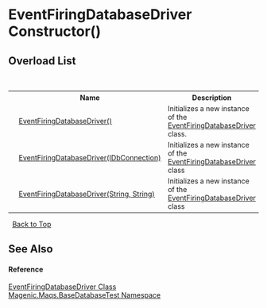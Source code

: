 # EventFiringDatabaseDriver Constructor()
 


## Overload List
&nbsp;<table><tr><th></th><th>Name</th><th>Description</th></tr><tr><td>![Protected method](media/protmethod.gif "Protected method")</td><td><a href="MAQS_5/DataBase_AUTOGENERATED/EventFiringDatabaseDriver_Constructor">EventFiringDatabaseDriver()</a></td><td>
Initializes a new instance of the <a href="MAQS_5/DataBase_AUTOGENERATED/EventFiringDatabaseDriver_Class">EventFiringDatabaseDriver</a> class.</td></tr><tr><td>![Public method](media/pubmethod.gif "Public method")</td><td><a href="MAQS_5/DataBase_AUTOGENERATED/EventFiringDatabaseDriver_Constructor_(IDbConnection)">EventFiringDatabaseDriver(IDbConnection)</a></td><td>
Initializes a new instance of the <a href="MAQS_5/DataBase_AUTOGENERATED/EventFiringDatabaseDriver_Class">EventFiringDatabaseDriver</a> class</td></tr><tr><td>![Public method](media/pubmethod.gif "Public method")</td><td><a href="MAQS_5/DataBase_AUTOGENERATED/EventFiringDatabaseDriver_Constructor_(String,_String)">EventFiringDatabaseDriver(String, String)</a></td><td>
Initializes a new instance of the <a href="MAQS_5/DataBase_AUTOGENERATED/EventFiringDatabaseDriver_Class">EventFiringDatabaseDriver</a> class</td></tr></table>&nbsp;
<a href="#eventfiringdatabasedriver-constructor">Back to Top</a>

## See Also


#### Reference
<a href="MAQS_5/DataBase_AUTOGENERATED/EventFiringDatabaseDriver_Class">EventFiringDatabaseDriver Class</a><br /><a href="MAQS_5/DataBase_AUTOGENERATED/Magenic-Maqs-BaseDatabaseTest_Namespace">Magenic.Maqs.BaseDatabaseTest Namespace</a><br />